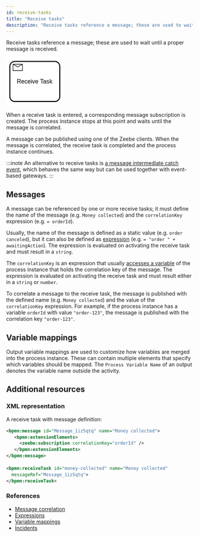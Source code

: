 ```yaml
---
id: receive-tasks
title: "Receive tasks"
description: "Receive tasks reference a message; these are used to wait until a proper message is received."
---
```


Receive tasks reference a message; these are used to wait until a proper message is received.

![Receive Tasks](assets/receive-tasks.png)

When a receive task is entered, a corresponding message subscription is created. The process instance stops at this point and waits until the message is correlated.

A message can be published using one of the Zeebe clients. When the message is correlated, the receive task is completed and the process instance continues.

:::inote
An alternative to receive tasks is [a message intermediate catch event](../message-events/message-events.md), which behaves the same way but can be used together with event-based gateways.
:::

## Messages

A message can be referenced by one or more receive tasks; it must define the name of the message (e.g. `Money collected`) and the `correlationKey` expression (e.g. `= orderId`).

Usually, the name of the message is defined as a static value (e.g. `order canceled`), but it can also be defined as [expression](/components/concepts/expressions.md) (e.g. `= "order " + awaitingAction`). The expression is evaluated on activating the receive task and must result in a `string`.

The `correlationKey` is an expression that usually [accesses a variable](/components/concepts/expressions.md#access-variables) of the process instance that holds the correlation key of the message. The expression is evaluated on activating the receive task and must result either in a `string` or `number`.

To correlate a message to the receive task, the message is published with the defined name (e.g. `Money collected`) and the value of the `correlationKey` expression. For example, if the process instance has a variable `orderId` with value `"order-123"`, the message is published with the correlation key `"order-123"`.

## Variable mappings

Output variable mappings are used to customize how variables are merged into the process instance.
These can contain multiple elements that specify which variables should be mapped.
The `Process Variable Name` of an output denotes the variable name outside the activity.

## Additional resources

### XML representation

A receive task with message definition:

```xml
<bpmn:message id="Message_1iz5qtq" name="Money collected">
   <bpmn:extensionElements>
     <zeebe:subscription correlationKey="orderId" />
   </bpmn:extensionElements>
</bpmn:message>

<bpmn:receiveTask id="money-collected" name="Money collected"
  messageRef="Message_1iz5qtq">
</bpmn:receiveTask>
```

### References

- [Message correlation](/components/concepts/messages.md)
- [Expressions](/components/concepts/expressions.md)
- [Variable mappings](/components/concepts/variables.md#inputoutput-variable-mappings)
- [Incidents](/components/concepts/incidents.md)
